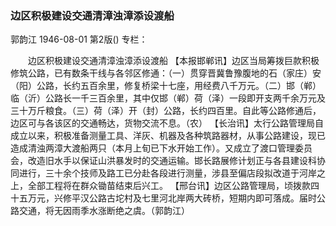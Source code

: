 ### 边区积极建设交通清漳浊漳添设渡船
郭韵江
1946-08-01
第2版()
专栏：

　　边区积极建设交通清漳浊漳添设渡船
    【本报邯郸讯】边区当局筹拨巨款积极修筑公路，已有数条干线与各邻区修通：（一）贯穿晋冀鲁豫腹地的石（家庄）安（阳）公路，长约五百余里，修复桥梁十七座，用经费八千万元。（二）邯（郸）临（沂）公路长一千三百余里，其中仅邯（郸）荷（泽）一段即开支两千余万元及三十万斤粮食。（三）荷（泽）开（封）公路，长约四百里。自此等公路修通后，边区可与各该区的交通畅达，货物交流不息。（农）
    【长治讯】太行公路管理局自成立以来，积极准备测量工具、洋灰、机器及各种筑路器材，从事公路建设，现已造成清浊两漳大渡船两只（本月上旬已下水开始工作）。又成立了渡口管理委员会，改造旧水手以保证山洪暴发时的交通运输。邯长路展修计划正与各县建设科协同进行，三十余个技师及路工已分赴各段进行测量，涉县至偏店段拟改道于河岸之上，全部工程将在群众锄苗结束后兴工。
    【邢台讯】边区公路管理局，顷拨款四十五万元，兴修平汉公路古坨村及七里河北岸两大砖桥，短期内即可落成。届时公路交通，将无因雨季水涨断绝之虞。（郭韵江）
